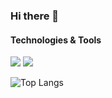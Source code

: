 ### Hi there 👋
#### Technologies & Tools
![](https://img.shields.io/badge/Code-Python-blue)
![](https://img.shields.io/badge/Tools-Docker-blue)

![Top Langs](https://github-readme-stats.vercel.app/api/top-langs/?username=anuraghazra&hide_progress=true&theme=radical)
<!--
**ChanchakornP/ChanchakornP** is a ✨ _special_ ✨ repository because its `README.md` (this file) appears on your GitHub profile.

Here are some ideas to get you started:

- 🔭 I’m currently working on ...
- 🌱 I’m currently learning ...
- 👯 I’m looking to collaborate on ...
- 🤔 I’m looking for help with ...
- 💬 Ask me about ...
- 📫 How to reach me: ...
- 😄 Pronouns: ...
- ⚡ Fun fact: ...
-->
